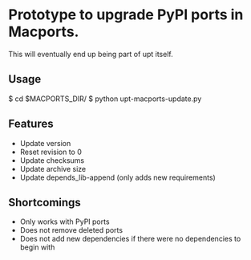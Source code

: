 # Prototype to upgrade PyPI ports in Macports.

This will eventually end up being part of upt itself.

## Usage

$ cd $MACPORTS_DIR/
$ python upt-macports-update.py <pypi name>

## Features
- Update version
- Reset revision to 0
- Update checksums
- Update archive size
- Update depends_lib-append (only adds new requirements)

## Shortcomings
- Only works with PyPI ports
- Does not remove deleted ports
- Does not add new dependencies if there were no dependencies to begin with
